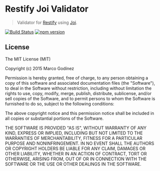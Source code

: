 Restify Joi Validator
===============
>Validator for [Restify](http://mcavage.me/node-restify) using [Joi](https://github.com/hapijs/joi).

[![Build Status](https://travis-ci.org/markotom/restify-joi-validator.svg?branch=master)](https://travis-ci.org/markotom/restify-joi-validator)
[![npm version](https://badge.fury.io/js/restify-joi-validator.svg)](http://badge.fury.io/js/restify-joi-validator)

## License

The MIT License (MIT)

Copyright (c) 2015 Marco Godínez

Permission is hereby granted, free of charge, to any person obtaining a copy
of this software and associated documentation files (the "Software"), to deal
in the Software without restriction, including without limitation the rights
to use, copy, modify, merge, publish, distribute, sublicense, and/or sell
copies of the Software, and to permit persons to whom the Software is
furnished to do so, subject to the following conditions:

The above copyright notice and this permission notice shall be included in
all copies or substantial portions of the Software.

THE SOFTWARE IS PROVIDED "AS IS", WITHOUT WARRANTY OF ANY KIND, EXPRESS OR
IMPLIED, INCLUDING BUT NOT LIMITED TO THE WARRANTIES OF MERCHANTABILITY,
FITNESS FOR A PARTICULAR PURPOSE AND NONINFRINGEMENT. IN NO EVENT SHALL THE
AUTHORS OR COPYRIGHT HOLDERS BE LIABLE FOR ANY CLAIM, DAMAGES OR OTHER
LIABILITY, WHETHER IN AN ACTION OF CONTRACT, TORT OR OTHERWISE, ARISING FROM,
OUT OF OR IN CONNECTION WITH THE SOFTWARE OR THE USE OR OTHER DEALINGS IN
THE SOFTWARE.
